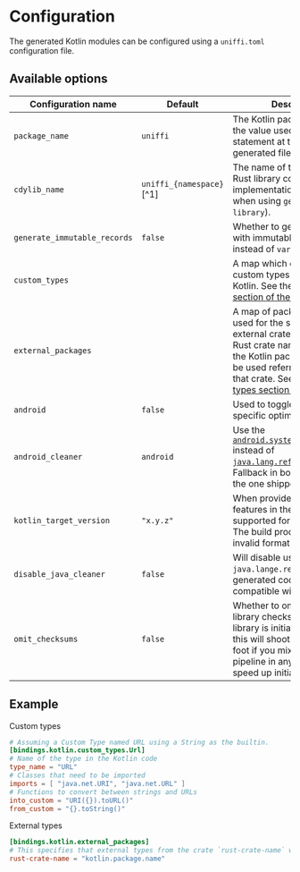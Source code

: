 # Configuration

The generated Kotlin modules can be configured using a `uniffi.toml` configuration file.

## Available options

| Configuration name           | Default                  | Description |
|------------------------------|--------------------------|------------ |
| `package_name`               | `uniffi`                 | The Kotlin package name - ie, the value used in the `package` statement at the top of generated files. |
| `cdylib_name`                | `uniffi_{namespace}`[^1] | The name of the compiled Rust library containing the FFI implementation (not needed when using `generate --library`). |
| `generate_immutable_records` | `false`                  | Whether to generate records with immutable fields (`val` instead of `var`). |
| `custom_types`               |                          | A map which controls how custom types are exposed to Kotlin. See the [custom types section of the manual](../types/custom_types.md#custom-types-in-the-bindings-code)|
| `external_packages`          |                          | A map of packages to be used for the specified external crates. The key is the Rust crate name, the value is the Kotlin package which will be used referring to types in that crate. See the [external types section of the manual](../types/remote_ext_types.md#kotlin)
| `android`                    | `false`                  | Used to toggle on Android specific optimizations
| `android_cleaner`            | `android`                | Use the [`android.system.SystemCleaner`](https://developer.android.com/reference/android/system/SystemCleaner) instead of [`java.lang.ref.Cleaner`](https://docs.oracle.com/en/java/javase/21/docs/api/java.base/java/lang/ref/Cleaner.html). Fallback in both instances is the one shipped with JNA.
| `kotlin_target_version`      | `"x.y.z"`                | When provided, it will enable features in the bindings supported for this version. The build process will fail if an invalid format is used.
| `disable_java_cleaner`       | `false`                  | Will disable use of `java.lange.ref.Cleaner` so generated code can be compatible with Java 8.
| `omit_checksums`             | `false`                  | Whether to omit checking the library checksums as the library is initialized. Changing this will shoot yourself in the foot if you mixup your build pipeline in any way, but might speed up initialization.

## Example

Custom types
```toml
# Assuming a Custom Type named URL using a String as the builtin.
[bindings.kotlin.custom_types.Url]
# Name of the type in the Kotlin code
type_name = "URL"
# Classes that need to be imported
imports = [ "java.net.URI", "java.net.URL" ]
# Functions to convert between strings and URLs
into_custom = "URI({}).toURL()"
from_custom = "{}.toString()"
```

External types
```toml
[bindings.kotlin.external_packages]
# This specifies that external types from the crate `rust-crate-name` will be referred by by the package `"kotlin.package.name`.
rust-crate-name = "kotlin.package.name"
```

